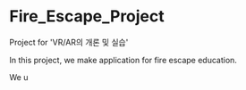 # Fire_Escape_Project
Project for 'VR/AR의 개론 및 실습'

In this project, we make application for fire escape education. 

We u
